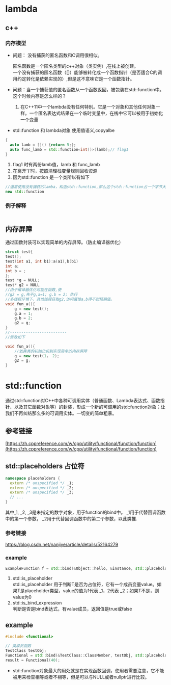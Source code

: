 # lambda
## c++
### 内存模型
- 问题： 没有捕获的匿名函数和C调用很相似。

  匿名函数是一个匿名类型的c++对象（类实例）,在栈上被创建。  
  一个没有捕获的匿名函数（[]）能够被转化成一个函数指针（是否适合C的调用约定转化是依赖实现的）,但是这不意味它是一个函数指针。

- 问题：当一个捕获值的匿名函数从一个函数返回，被包装在std::function中。这个时候内存是怎么样的？

  1. 在C++11中一个lambda没有任何特别。它是一个对象和其他任何对象一样。一个匿名表达式结果在一个临时变量中，在栈中它可以被用于初始化一个变量


- std::function 和 lambda对象 使用值语义,copyalbe
```C++
{
  auto lamb = []() {return 5;};
  auto func_lamb = std::function<int()>(lamb);// flag1
}
```
1. flag1 时有两份lamb值，lamb 和 func_lamb
2. 在离开‘}’时，按照清理栈变量规则回收资源
3. 因为std::function 是一个类所以有如下
```c++
//通常使用没有捕获的lamba，构造std::function,那么这个std::function占一个字节大小（空类）
new std::function
```

### 例子解释

```C++

```

## 内存屏障

通过函数封装可以实现简单的内存屏障。（防止编译器优化）

```C++
struct test{
test();
test(int a1, int b1):a(a1),b(b1)
int a;
int b = ;
};
test *g = NULL;
test* g2 = NULL
//由于编译器优化可能在函数,使
//g2 = g,先于g,a=1; g.b = 2; 执行
//多线程环境下，其他线程获取g2,访问属性a,b得不到预期值。
void fun_a(){
    g = new test();
    g.a = 1;
    g.b = 2;
    g2 = g;
}
//-------------------------
//修改如下

void fun_a(){
    //依靠类的初始化机制实现简单的内存屏障
    g = new test(1， 2);
    g2 = g;
}
```
# std::function
通过std::function对C++中各种可调用实体（普通函数、Lambda表达式、函数指针、以及其它函数对象等）的封装，形成一个新的可调用的std::function对象；让我们不再纠结那么多的可调用实体。一切变的简单粗暴。

## 参考链接
[https://zh.cppreference.com/w/cpp/utility/functional/function/function](https://zh.cppreference.com/w/cpp/utility/functional/function/function)

## std::placeholders 占位符

```C++
namespace placeholders {
  extern /* unspecified */ _1;
  extern /* unspecified */ _2;
  extern /* unspecified */ _3;
  // ...
}
```
其中_1, _2, _3是未指定的数字对象，用于function的bind中。 _1用于代替回调函数中的第一个参数， _2用于代替回调函数中的第二个参数，以此类推.
### 参考链接
https://blog.csdn.net/nanjiye/article/details/52164279
### example
```C++
ExampleFunction f = std::bind(&Object::hello, &instance, std::placeholders::_1);
```
1. std::is_placeholder  
	std::is_placeholder 用于判断T是否为占位符，它有一个成员变量value。如果T是placeholder类型，value的值为1代表 _1，2代表 _2；如果T不是，则value为0
2. std::is_bind_expression   
  判断是否是bind表达式，有value成员，返回值是true或false
## example
```C++
#include <functional>

// 类成员函数
TestClass testObj;
Functional = std::bind(&TestClass::ClassMember, testObj, std::placeholders::_1);
result = Functional(40);
```
- std::function对象最大的用处就是在实现函数回调，使用者需要注意，它不能被用来检查相等或者不相等，但是可以与NULL或者nullptr进行比较。